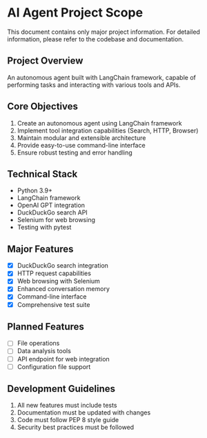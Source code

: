 # AI Agent Project Scope

This document contains only major project information. For detailed information, please refer to the codebase and documentation.

## Project Overview
An autonomous agent built with LangChain framework, capable of performing tasks and interacting with various tools and APIs.

## Core Objectives
1. Create an autonomous agent using LangChain framework
2. Implement tool integration capabilities (Search, HTTP, Browser)
3. Maintain modular and extensible architecture
4. Provide easy-to-use command-line interface
5. Ensure robust testing and error handling

## Technical Stack
- Python 3.9+
- LangChain framework
- OpenAI GPT integration
- DuckDuckGo search API
- Selenium for web browsing
- Testing with pytest

## Major Features
- [x] DuckDuckGo search integration
- [x] HTTP request capabilities
- [x] Web browsing with Selenium
- [x] Enhanced conversation memory
- [x] Command-line interface
- [x] Comprehensive test suite

## Planned Features
- [ ] File operations
- [ ] Data analysis tools
- [ ] API endpoint for web integration
- [ ] Configuration file support

## Development Guidelines
1. All new features must include tests
2. Documentation must be updated with changes
3. Code must follow PEP 8 style guide
4. Security best practices must be followed 
